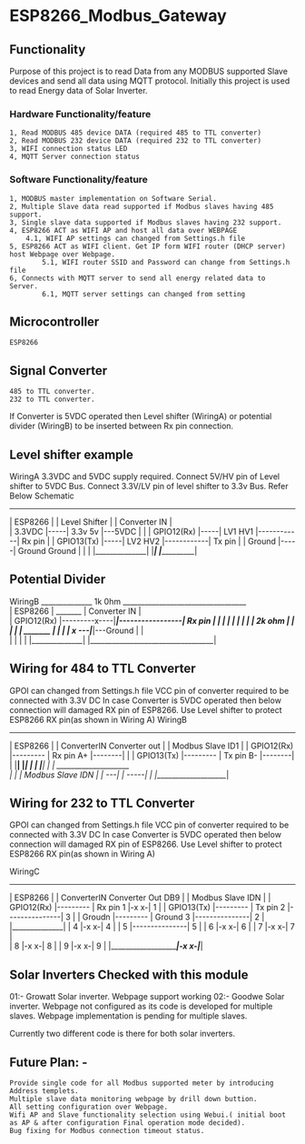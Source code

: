 # ESP8266_Modbus_Gateway
## Functionality
Purpose of this project is to read Data from any MODBUS supported Slave devices and send all data using MQTT protocol.
Initially this project is used to read Energy data of Solar Inverter.
### Hardware Functionality/feature
    1, Read MODBUS 485 device DATA (required 485 to TTL converter)
    2, Read MODBUS 232 device DATA (required 232 to TTL converter)
    3, WIFI connection status LED
    4, MQTT Server connection status

### Software Functionality/feature
    1, MODBUS master implementation on Software Serial.
    2, Multiple Slave data read supported if Modbus slaves having 485 support.
    3, Single slave data supported if Modbus slaves having 232 support.
    4, ESP8266 ACT as WIFI AP and host all data over WEBPAGE
        4.1, WIFI AP settings can changed from Settings.h file
    5, ESP8266 ACT as WIFI client. Get IP form WIFI router (DHCP server) host Webpage over Webpage.
            5.1, WIFI router SSID and Password can change from Settings.h file
    6, Connects with MQTT server to send all energy related data to Server.
            6.1, MQTT server settings can changed from setting


## Microcontroller
    ESP8266
## Signal Converter
    485 to TTL converter.
    232 to TTL converter.

If Converter is 5VDC operated then Level shifter (WiringA) or potential divider (WiringB) to be inserted between Rx pin connection.

## Level shifter example
WiringA
    3.3VDC and 5VDC supply required.
    Connect 5V/HV pin of Level shifter to 5VDC Bus.
    Connect 3.3V/LV pin of level shifter to 3.3v Bus.
    Refer Below Schematic
 ______________       __________________               ____________________________        
|  ESP8266     |     |  Level Shifter    |            |  Converter IN              |        
|  3.3VDC      |-----| 3.3v          5v  |---5VDC     |                            |
|  GPIO12(Rx)  |-----| LV1           HV1 |------------|    Rx pin                  |
|  GPIO13(Tx)  |-----| LV2           HV2 |------------|    Tx pin                  |
|  Ground      |-----| Ground     Ground |            |                            |
|______________|     |___________________|            |____________________________| 


## Potential Divider
WiringB
 ______________                    1k 0hm                __________________________________        
|  ESP8266     |               _______                  |          Converter IN            |      
|  GPIO12(Rx)  |---------x----|_______|-----------------|    Rx pin                        |
|              |         |                              |                                  |
|              |         |      2k ohm                  |                                  |
|              |         |     _______                  |                                  |
|              |         x ---|_______|---Ground        |                                  |               
|              |                                        |                                  |
|______________|                                        |__________________________________|  


## Wiring for 484 to TTL Converter
GPOI can changed from Settings.h file
VCC pin of converter required to be connected with 3.3V DC
In case Converter is 5VDC operated then below connection will damaged RX pin of ESP8266.
Use Level shifter to protect ESP8266 RX pin(as shown in Wiring A)
WiringB
 ______________            ___________________________________          ____________________ 
|  ESP8266     |          |  ConverterIN     Converter out    |        | Modbus Slave ID1   |
|  GPIO12(Rx)  |--------- |    Rx pin              A+         |--------|                    |
|  GPIO13(Tx)  |--------- |    Tx pin              B-         |--------|                    |
|______________|          |___________________________________|   | |  |____________________|
                                                                  | |    ____________________     
                                                                  | |  | Modbus Slave IDN   |
                                                                  | ---|                    |
                                                                  -----|                    |
                                                                       |____________________|

## Wiring for 232 to TTL Converter
GPOI can changed from Settings.h file
VCC pin of converter required to be connected with 3.3V DC
In case Converter is 5VDC operated then below connection will damaged RX pin of ESP8266.
Use Level shifter to protect ESP8266 RX pin(as shown in Wiring A)

WiringC
 ______________            _____________________________________                 ___________________ 
|  ESP8266     |          |  ConverterIN     Converter Out DB9  |               | Modbus Slave IDN  |
|  GPIO12(Rx)  |--------- |    Rx pin           1               |-x           x-|         1         |
|  GPIO13(Tx)  |--------- |    Tx pin           2               |---------------|         3         |
|  Groudn      |--------- |    Ground           3               |---------------|         2         |
|______________|          |                     4               |-x           x-|         4         |
                          |                     5               |---------------|         5         |
                          |                     6               |-x           x-|         6         |
                          |                     7               |-x           x-|         7         |                
                          |                     8               |-x           x-|         8         |
                          |                     9               |-x           x-|         9         |
                          |_____________________________________|-x           x-|___________________|
                          
                          
## Solar Inverters Checked with this module
01:- Growatt Solar inverter.
        Webpage support working
02:- Goodwe Solar inverter.
        Webpage not configured as its code is developed for multiple slaves. Webpage implementation is pending for multiple slaves.

Currently two different code is there for both solar inverters.
## Future Plan: - 
    Provide single code for all Modbus supported meter by introducing Address templets.
    Multiple slave data monitoring webpage by drill down buttion.
    All setting configuration over Webpage.
    Wifi AP and Slave functionality selection using Webui.( initial boot as AP & after configuration Final operation mode decided).
    Bug fixing for Modbus connection timeout status.



